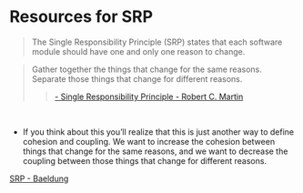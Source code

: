 # Resources for SRP
>The Single Responsibility Principle (SRP) states that each software module should have one and only one reason to change.


> Gather together the things that change for the same reasons. Separate those things that change for different reasons.
>> [- Single Responsibility Principle - Robert C. Martin](https://blog.cleancoder.com/uncle-bob/2014/05/08/SingleReponsibilityPrinciple.html)
<br>

- If you think about this you’ll realize that this is just another way to define cohesion and coupling. We want to increase the cohesion between things that change for the same reasons, and we want to decrease the coupling between those things that change for different reasons.


[SRP - Baeldung](https://www.baeldung.com/java-single-responsibility-principle)